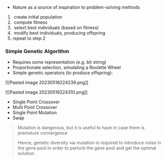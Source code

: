- Nature as a source of inspiration to problem-solving methods

1.  create initial population
2.  compute fitness
3.  select best individuals (based on fitness)
4.  modify best individuals, producing offspring
5.  repeat to step 2


### Simple Genetic Algorithm
- Requires some representation (e.g. bit string)
- Proportionate selection, simulating a Roulette Wheel
- Simple genetic operators (to produce offspring):

![[Pasted image 20230516224239.png]]

![[Pasted image 20230516224310.png]]

- Single Point Crossover
- Multi Point Crossover
- Single Point Mutation
- Swap

> Mutation is dangerous, but it is useful to have in case there is premature convergence
> 
> Hence, genetic diversity via mutation is required to introduce noise in the gene pool in order to perturb the gene pool and get the optimal solution
> 
> 
